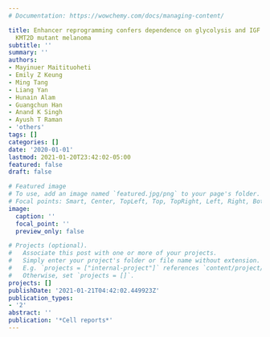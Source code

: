 ```yaml
---
# Documentation: https://wowchemy.com/docs/managing-content/

title: Enhancer reprogramming confers dependence on glycolysis and IGF signaling in
  KMT2D mutant melanoma
subtitle: ''
summary: ''
authors:
- Mayinuer Maitituoheti
- Emily Z Keung
- Ming Tang
- Liang Yan
- Hunain Alam
- Guangchun Han
- Anand K Singh
- Ayush T Raman
- 'others'
tags: []
categories: []
date: '2020-01-01'
lastmod: 2021-01-20T23:42:02-05:00
featured: false
draft: false

# Featured image
# To use, add an image named `featured.jpg/png` to your page's folder.
# Focal points: Smart, Center, TopLeft, Top, TopRight, Left, Right, BottomLeft, Bottom, BottomRight.
image:
  caption: ''
  focal_point: ''
  preview_only: false

# Projects (optional).
#   Associate this post with one or more of your projects.
#   Simply enter your project's folder or file name without extension.
#   E.g. `projects = ["internal-project"]` references `content/project/deep-learning/index.md`.
#   Otherwise, set `projects = []`.
projects: []
publishDate: '2021-01-21T04:42:02.449923Z'
publication_types:
- '2'
abstract: ''
publication: '*Cell reports*'
---
```

